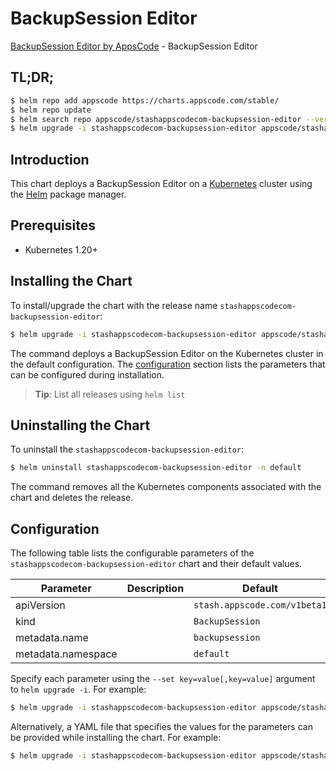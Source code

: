 # BackupSession Editor

[BackupSession Editor by AppsCode](https://appscode.com) - BackupSession Editor

## TL;DR;

```bash
$ helm repo add appscode https://charts.appscode.com/stable/
$ helm repo update
$ helm search repo appscode/stashappscodecom-backupsession-editor --version=v0.17.0
$ helm upgrade -i stashappscodecom-backupsession-editor appscode/stashappscodecom-backupsession-editor -n default --create-namespace --version=v0.17.0
```

## Introduction

This chart deploys a BackupSession Editor on a [Kubernetes](http://kubernetes.io) cluster using the [Helm](https://helm.sh) package manager.

## Prerequisites

- Kubernetes 1.20+

## Installing the Chart

To install/upgrade the chart with the release name `stashappscodecom-backupsession-editor`:

```bash
$ helm upgrade -i stashappscodecom-backupsession-editor appscode/stashappscodecom-backupsession-editor -n default --create-namespace --version=v0.17.0
```

The command deploys a BackupSession Editor on the Kubernetes cluster in the default configuration. The [configuration](#configuration) section lists the parameters that can be configured during installation.

> **Tip**: List all releases using `helm list`

## Uninstalling the Chart

To uninstall the `stashappscodecom-backupsession-editor`:

```bash
$ helm uninstall stashappscodecom-backupsession-editor -n default
```

The command removes all the Kubernetes components associated with the chart and deletes the release.

## Configuration

The following table lists the configurable parameters of the `stashappscodecom-backupsession-editor` chart and their default values.

|     Parameter      | Description |                 Default                 |
|--------------------|-------------|-----------------------------------------|
| apiVersion         |             | <code>stash.appscode.com/v1beta1</code> |
| kind               |             | <code>BackupSession</code>              |
| metadata.name      |             | <code>backupsession</code>              |
| metadata.namespace |             | <code>default</code>                    |


Specify each parameter using the `--set key=value[,key=value]` argument to `helm upgrade -i`. For example:

```bash
$ helm upgrade -i stashappscodecom-backupsession-editor appscode/stashappscodecom-backupsession-editor -n default --create-namespace --version=v0.17.0 --set apiVersion=stash.appscode.com/v1beta1
```

Alternatively, a YAML file that specifies the values for the parameters can be provided while
installing the chart. For example:

```bash
$ helm upgrade -i stashappscodecom-backupsession-editor appscode/stashappscodecom-backupsession-editor -n default --create-namespace --version=v0.17.0 --values values.yaml
```
